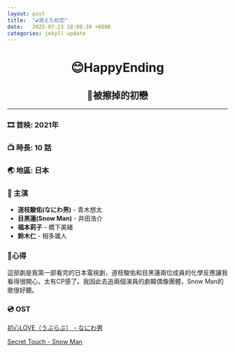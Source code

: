 ```yaml
---
layout: post
title:  "💕消えた初恋"
date:   2025-07-23 18:08:39 +0800
categories: jekyll update
---
```


<h1 id="😊HappyEnding" style="text-align: center;"><strong>😊HappyEnding</strong></h1>

<h2 id="🌸被擦掉的初戀" style="text-align: center;"><strong>🌸被擦掉的初戀</strong></h2>

---
### 🎞️ 首映: 2021年
### 📺 時長: 10 話
### 🌏 地區: 日本
### 🌟 主演
- **道枝駿佑(なにわ男)** - 青木想太
- **目黒蓮(Snow Man)** - 井田浩介
- **福本莉子** - 橋下美緒
- **鈴木仁** - 相多颯人

### 🌸心得
這部劇是我第一部看完的日本電視劇，道枝駿佑和目黑蓮兩位成員的化學反應讓我看得很開心，太有CP感了。我因此去追兩個演員的劇韓偶像團體，Snow Man的歌很好聽。

### 💿 OST
[初心LOVE（うぶらぶ） - なにわ男](https://youtu.be/qNrRnnG8glY?feature=shared)

[Secret Touch - Snow Man](https://youtu.be/0b1a2c4d9e8?feature=shared)